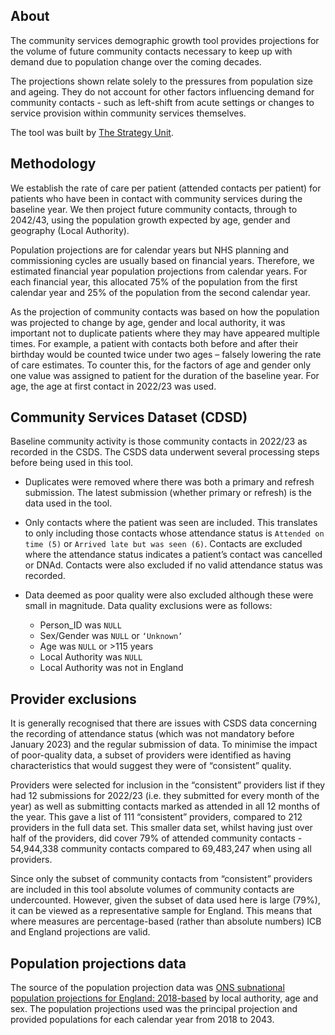 ## About

The community services demographic growth tool provides projections for the volume of future community contacts necessary to keep up with demand due to population change over the coming decades.  

The projections shown relate solely to the pressures from population size and ageing. They do not account for other factors influencing demand for community contacts - such as left-shift from acute settings or changes to service provision within community services themselves. 

The tool was built by [The Strategy Unit](https://www.strategyunitwm.nhs.uk/).


## Methodology

We establish the rate of care per patient (attended contacts per patient) for patients who have been in contact with community services during the baseline year. We then project future community contacts, through to 2042/43, using the population growth expected by age, gender and geography (Local Authority).  

Population projections are for calendar years but NHS planning and commissioning cycles are usually based on financial years. Therefore, we estimated financial year population projections from calendar years. For each financial year, this allocated 75% of the population from the first calendar year and 25% of the population from the second calendar year. 

As the projection of community contacts was based on how the population was projected to change by age, gender and local authority, it was important not to duplicate patients where they may have appeared multiple times. For example, a patient with contacts both before and after their birthday would be counted twice under two ages – falsely lowering the rate of care estimates. To counter this, for the factors of age and gender only one value was assigned to patient for the duration of the baseline year. For age, the age at first contact in 2022/23 was used. 

## Community Services Dataset (CDSD)

Baseline community activity is those community contacts in 2022/23 as recorded in the CSDS. The CSDS data underwent several processing steps before being used in this tool.

-  Duplicates were removed where there was both a primary and refresh submission. The latest submission (whether primary or refresh) is the data used in the tool. 

-  Only contacts where the patient was seen are included. This translates to only including those contacts whose attendance status is `Attended on time (5)` or `Arrived late but was seen (6)`. Contacts are excluded where the attendance status indicates a patient’s contact was cancelled or DNAd. Contacts were also excluded if no valid attendance status was recorded. 

-  Data deemed as poor quality were also excluded although these were small in magnitude. Data quality exclusions were as follows:  
    - Person_ID was `NULL`  
    - Sex/Gender was `NULL` or `‘Unknown’ ` 
    - Age was `NULL` or >115 years  
    - Local Authority was `NULL`  
    - Local Authority was not in England  

## Provider exclusions

It is generally recognised that there are issues with CSDS data concerning the recording of attendance status (which was not mandatory before January 2023) and the regular submission of data. To minimise the impact of poor-quality data, a subset of providers were identified as having characteristics that would suggest they were of “consistent” quality. 

Providers were selected for inclusion in the “consistent” providers list if they had 12 submissions for 2022/23 (i.e. they submitted for every month of the year) as well as submitting contacts marked as attended in all 12 months of the year. This gave a list of 111 “consistent” providers, compared to 212 providers in the full data set. This smaller data set, whilst having just over half of the providers, did cover 79% of attended community contacts - 54,944,338 community contacts compared to 69,483,247 when using all providers. 

Since only the subset of community contacts from “consistent” providers are included in this tool absolute volumes of community contacts are undercounted. However, given the subset of data used here is large (79%), it can be viewed as a representative sample for England. This means that where measures are percentage-based (rather than absolute numbers) ICB and England projections are valid.  


## Population projections data

The source of the population projection data was [ONS subnational population projections for England: 2018-based](https://www.ons.gov.uk/peoplepopulationandcommunity/populationandmigration/populationprojections/bulletins/subnationalpopulationprojectionsforengland/2018based) by local authority, age and sex. The population projections used was the principal projection and provided populations for each calendar year from 2018 to 2043. 